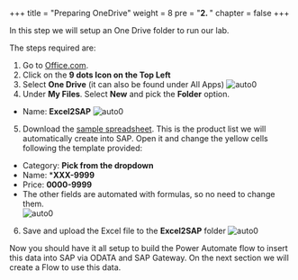 +++
title = "Preparing OneDrive"
weight = 8
pre = "<b>2. </b>"
chapter = false
+++

In this step we will setup an One Drive folder to run our lab. 

The steps required are: 

1. Go to [Office.com](https://www.office.com/). 
2. Click on the **9 dots Icon on the Top Left**
3. Select **One Drive** (it can also be found under All Apps)
![auto0](/images/auto0-1.png?height=300)
4. Under **My Files**. Select **New** and pick the **Folder** option.
- Name: **Excel2SAP** 
![auto0](/images/auto0-2.png?height=400)
5. Download the [sample spreadsheet](/assets/NewProductList.xlsx). This is the product list we will automatically create into SAP. Open it and change the yellow cells following the template provided:
- Category: **Pick from the dropdown** 
- Name: ***XXX-9999** 
- Price: **0000-9999** 
- The other fields are automated with formulas, so no need to change them.   
![auto0](/images/auto0-4.png?height=400)
6. Save and upload the Excel file to the **Excel2SAP** folder
![auto0](/images/auto0-3.png?height=400)

Now you should have it all setup to build the Power Automate flow to insert this data into SAP via ODATA and SAP Gateway.
On the next section we will create a Flow to use this data. 